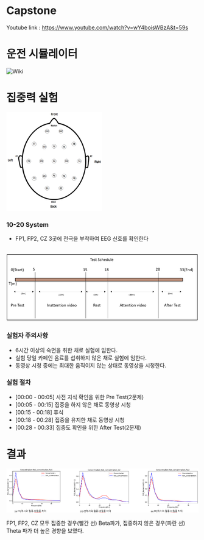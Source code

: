 # Capstone
Youtube link : https://www.youtube.com/watch?v=wY4boisWBzA&t=59s

# 운전 시뮬레이터
![Wiki](https://github.com/KwCE2017No14/Capstone/wiki)

# 집중력 실험
![System](./Image/system.png)

<h3>10-20 System</h3>

 - FP1, FP2, CZ 3곳에 전극을 부착하여 EEG 신호를 확인한다<br><br>

![Method](./Image/method.PNG)

<h3><b>실험자 주의사항</b></h3>

 - 6시간 이상의 숙면을 취한 채로 실험에 임한다.
 - 실험 당일 카페인 음료를 섭취하지 않은 채로 실험에 임한다.
 - 동영상 시청 중에는 최대한 움직이지 않는 상태로 동영상을 시청한다.

<h3><b>실험 절차</b></h3>

 - [00:00 - 00:05] 사전 지식 확인을 위한 Pre Test(2문제)
 - [00:05 - 00:15] 집중을 하지 않은 채로 동영상 시청
 - [00:15 - 00:18] 휴식
 - [00:18 - 00:28] 집중을 유지한 채로 동영상 시청
 - [00:28 - 00:33] 집중도 확인을 위한 After Test(2문제)


# 결과
![Result](./Image/result.PNG)

FP1, FP2, CZ 모두 집중한 경우(빨간 선) Beta파가, 집중하지 않은 경우(파란 선) Theta 파가 더 높은 경향을 보였다.
